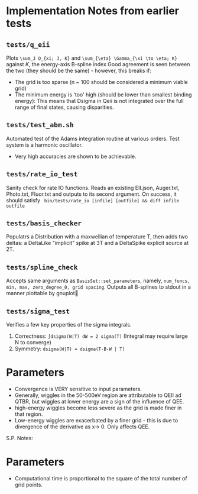 # Implementation Notes from earlier tests

## `tests/q_eii`
Plots `\sum_J Q_{xi; J, K}` and `\sum_{\eta} \Gamma_{\xi \to \eta; K}` against $K$, the energy-axis B-spline index
Good agreement is seen between the two (they should be the same) - however, this breaks if:
 - The grid is too sparse (n ~ 100 should be considered a minimum viable grid)
 - The minimum energy is 'too' high  (should be lower than smallest binding energy): This means that Dsigma in Qeii is not integrated over the full range of final states, causing disparities.

## `tests/test_abm.sh`
Automated test of the Adams integration routine at various orders. Test system is a harmonic oscillator.
 - Very high accuracies are shown to be achievable.

## `tests/rate_io_test`
Sanity check for rate IO functions.
Reads an existing EII.json, Auger.txt, Photo.txt, Fluor.txt and outputs to its second argument.
On success, it should satisfy 
` bin/tests/rate_io [infile] [outfile] && diff infile outfile` 

## `tests/basis_checker`
Populatrs a Distribution with a maxwellian of temperature T, then adds two deltas: a DeltaLike "implicit" spike at 3T and a DeltaSpike explicit source at 2T.

## `tests/spline_check`
Accepts same arguments as `BasisSet::set_parameters`, namely, `num_funcs, min, max, zero_degree_0, grid spacing`. Outputs all B-splines to stdout in a manner plottable by gnuplot

## `tests/sigma_test`
Verifies a few key properties of the sigma integrals.
1. Correctness: `∫dsigma(W|T) dW = 2 sigma(T)` (Integral may require large N to converge)
2. Symmetry: `dsigma(W|T) = dsigma(T-B-W | T)`

# Parameters
- Convergence is VERY sensitive to input parameters.
- Generally, wiggles in the 50-500eV region are attributable to QEII ad QTBR, but wiggles at lower energy are a sign of the influence of QEE.
- high-energy wiggles become less severe as the grid is made finer in that region.
- Low-energy wiggles are exacerbated by a finer grid - this is due to divergence of the derivative as x-> 0. Only affects QEE.

S.P. Notes:
# Parameters
- Computational time is proportional to the square of the total number of grid points.
